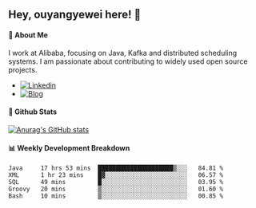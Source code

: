 ## Hey, ouyangyewei here! :wave:

#### :rocket: About Me
I work at Alibaba, focusing on Java, Kafka and distributed scheduling systems. I am passionate about contributing to widely used open source projects.

- [![Linkedin](https://img.shields.io/badge/LinkedIn-ouyangyewei-blue)](https://www.linkedin.com/in/ouyangyewei/)
- [![Blog](https://img.shields.io/badge/Blog-yeweiouyang-orange)](https://blog.csdn.net/yeweiouyang)

#### :star2: Github Stats
[![Anurag's GitHub stats](https://github-readme-stats.vercel.app/api?username=ouyangyewei&show_icons=true&cache_seconds=3600&theme=tokyonight)](https://github.com/anuraghazra/github-readme-stats)

#### :bar_chart: Weekly Development Breakdown
<!--START_SECTION:waka-->
```text
Java     17 hrs 53 mins  █████████████████████▒░░░   84.81 % 
XML      1 hr 23 mins    █▓░░░░░░░░░░░░░░░░░░░░░░░   06.57 % 
SQL      49 mins         █░░░░░░░░░░░░░░░░░░░░░░░░   03.95 % 
Groovy   20 mins         ▒░░░░░░░░░░░░░░░░░░░░░░░░   01.60 % 
Bash     10 mins         ▒░░░░░░░░░░░░░░░░░░░░░░░░   00.85 % 
```
<!--END_SECTION:waka-->
